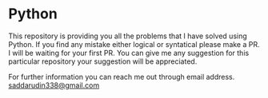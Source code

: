 # Python
This repository is providing you all the problems that I have solved using Python.
If you find any mistake either logical or syntatical please make a PR. 
I will be waiting for your first PR. You can give me any suggestion for this 
particular repository your suggestion will be appreciated.

For further information you can reach me out through email address.
saddarudin338@gmail.com
